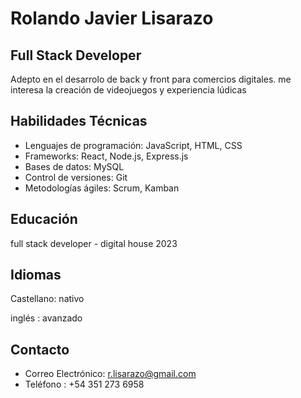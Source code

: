 # Rolando Javier Lisarazo

## Full Stack Developer

Adepto en el desarrolo de back y front para comercios digitales. me interesa la creación de videojuegos y experiencia lúdicas 

## Habilidades Técnicas

- Lenguajes de programación: JavaScript, HTML, CSS
- Frameworks: React, Node.js, Express.js
- Bases de datos: MySQL
- Control de versiones: Git
- Metodologías ágiles: Scrum, Kamban

## Educación
full stack developer - digital house 2023

## Idiomas
Castellano: nativo

inglés : avanzado

## Contacto
- Correo Electrónico: r.lisarazo@gmail.com
- Teléfono : +54 351 273 6958
